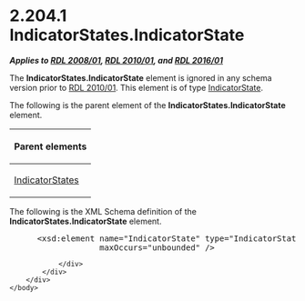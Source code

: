 <html dir="LTR" xmlns:mshelp="http://msdn.microsoft.com/mshelp" xmlns:ddue="http://ddue.schemas.microsoft.com/authoring/2003/5" xmlns:xlink="http://www.w3.org/1999/xlink" xmlns:tool="http://www.microsoft.com/tooltip">
    <head>
        <meta http-equiv="Content-Type" content="text/html; CHARSET=utf-8"></meta>
        <meta name="save" content="history"></meta>
        <title>2.204.1 IndicatorStates.IndicatorState</title>
        <xml>
            <mshelp:toctitle title="2.204.1 IndicatorStates.IndicatorState"></mshelp:toctitle>
            <mshelp:rltitle title="[MS-RDL]: IndicatorStates.IndicatorState"></mshelp:rltitle>
            <mshelp:keyword index="A" term="742eff49-b8dd-4deb-ae44-e8ebed180e00"></mshelp:keyword>
            <mshelp:attr name="DCSext.ContentType" value="open specification"></mshelp:attr>
            <mshelp:attr name="AssetID" value="742eff49-b8dd-4deb-ae44-e8ebed180e00"></mshelp:attr>
            <mshelp:attr name="TopicType" value="kbRef"></mshelp:attr>
            <mshelp:attr name="DCSext.Title" value="[MS-RDL]: IndicatorStates.IndicatorState" />
        </xml>
    </head>
    <body>
        <div id="header">
            <h1 class="heading">2.204.1 IndicatorStates.IndicatorState</h1>
        </div>
        <div id="mainSection">
            <div id="mainBody">
                <div id="allHistory" class="saveHistory"></div>
                <div id="sectionSection0" class="section" name="collapseableSection">
                    

<p><b><i>Applies to </i></b><a href="1e855f94-4617-47e4-b89e-0856c6cb420f.htm"><b><i>RDL 2008/01</i></b></a><b><i>,
</i></b><a href="3428e690-a348-4ec7-8a6a-8efb42d2cdee.htm"><b><i>RDL 2010/01</i></b></a><b><i>,
and </i></b><a href="52ce3983-2bfc-4e72-9359-42aaf5fe4509.htm"><b><i>RDL 2016/01</i></b></a></p>

<p>The <b>IndicatorStates.IndicatorState</b> element is ignored
in any schema version prior to <a href="file:///C:\Users\v-ciwyck\Documents\EAI%20Projects\EAI%20166%20RDL%20scrub\EAI%20166_MS-RDL%20Scrub%20Instructions%20101416%20CJW.docx#Section_3428e690a3484ec78a6a8efb42d2cdee">RDL 2010/01</a>.
This element is of type <a href="b01d342e-1604-47c5-b90b-a4ce7bfd441c.htm">IndicatorState</a>.</p>

<p>The following is the parent element of the <b>IndicatorStates.IndicatorState</b>
element.</p>

<table>
 <thead>
  <tr>
   <th>
   <p>Parent elements</p>
   </th>
  </tr>
 </thead>
 <tr>
  <td>
  <p><a href="634b6e0c-6af3-42e6-a823-1d5487d9b59e.htm">IndicatorStates</a></p>
  </td>
 </tr>
</table>

<p>The following is the XML Schema definition of the <b>IndicatorStates.IndicatorState</b>
element.</p>

<dl>
<dd>
<div><pre> &lt;xsd:element name=&quot;IndicatorState&quot; type=&quot;IndicatorStateType&quot; minOccurs=&quot;1&quot; 
              maxOccurs=&quot;unbounded&quot; /&gt;
</pre></div>
</dd></dl>


                </div>
            </div>
        </div>
    </body>
</html>